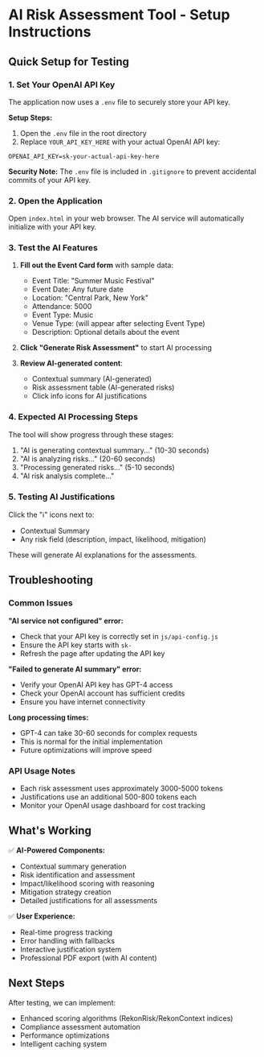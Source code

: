 # AI Risk Assessment Tool - Setup Instructions

## Quick Setup for Testing

### 1. Set Your OpenAI API Key

The application now uses a `.env` file to securely store your API key.

**Setup Steps:**
1. Open the `.env` file in the root directory
2. Replace `YOUR_API_KEY_HERE` with your actual OpenAI API key:

```
OPENAI_API_KEY=sk-your-actual-api-key-here
```

**Security Note:** The `.env` file is included in `.gitignore` to prevent accidental commits of your API key.

### 2. Open the Application

Open `index.html` in your web browser. The AI service will automatically initialize with your API key.

### 3. Test the AI Features

1. **Fill out the Event Card form** with sample data:
   - Event Title: "Summer Music Festival"
   - Event Date: Any future date
   - Location: "Central Park, New York"
   - Attendance: 5000
   - Event Type: Music
   - Venue Type: (will appear after selecting Event Type)
   - Description: Optional details about the event

2. **Click "Generate Risk Assessment"** to start AI processing

3. **Review AI-generated content**:
   - Contextual summary (AI-generated)
   - Risk assessment table (AI-generated risks)
   - Click info icons for AI justifications

### 4. Expected AI Processing Steps

The tool will show progress through these stages:
1. "AI is generating contextual summary..." (10-30 seconds)
2. "AI is analyzing risks..." (20-60 seconds)
3. "Processing generated risks..." (5-10 seconds)
4. "AI risk analysis complete..."

### 5. Testing AI Justifications

Click the "ℹ️" icons next to:
- Contextual Summary
- Any risk field (description, impact, likelihood, mitigation)

These will generate AI explanations for the assessments.

## Troubleshooting

### Common Issues

**"AI service not configured" error:**
- Check that your API key is correctly set in `js/api-config.js`
- Ensure the API key starts with `sk-`
- Refresh the page after updating the API key

**"Failed to generate AI summary" error:**
- Verify your OpenAI API key has GPT-4 access
- Check your OpenAI account has sufficient credits
- Ensure you have internet connectivity

**Long processing times:**
- GPT-4 can take 30-60 seconds for complex requests
- This is normal for the initial implementation
- Future optimizations will improve speed

### API Usage Notes

- Each risk assessment uses approximately 3000-5000 tokens
- Justifications use an additional 500-800 tokens each
- Monitor your OpenAI usage dashboard for cost tracking

## What's Working

✅ **AI-Powered Components:**
- Contextual summary generation
- Risk identification and assessment
- Impact/likelihood scoring with reasoning
- Mitigation strategy creation
- Detailed justifications for all assessments

✅ **User Experience:**
- Real-time progress tracking
- Error handling with fallbacks
- Interactive justification system
- Professional PDF export (with AI content)

## Next Steps

After testing, we can implement:
- Enhanced scoring algorithms (RekonRisk/RekonContext indices)
- Compliance assessment automation
- Performance optimizations
- Intelligent caching system

